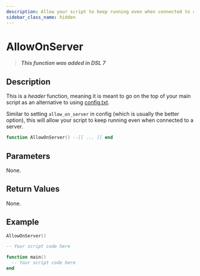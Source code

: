 ```yaml
---
description: Allow your script to keep running even when connected to a server.
sidebar_class_name: hidden
---
```


# AllowOnServer

> **_This function was added in DSL 7_**

## Description

This is a _header_ function, meaning it is meant to go on the top of your main script as an alternative to using [config.txt](/docs/dsl-reference/basic-concepts/collections#config).

Similar to setting `allow_on_server` in config (which is usually the better option), this will allow your script to keep running even when connected to a server.

```lua
function AllowOnServer() --[[ ... ]] end
```

## Parameters

None.

## Return Values

None.

## Example

```lua
AllowOnServer()

-- Your script code here

function main()
  -- Your script code here
end
```

